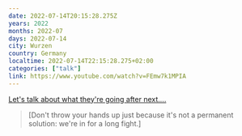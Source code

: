 ```yaml
---
date: 2022-07-14T20:15:28.275Z
years: 2022
months: 2022-07
days: 2022-07-14
city: Wurzen
country: Germany
localtime: 2022-07-14T22:15:28.275+02:00
categories: ["talk"]
link: https://www.youtube.com/watch?v=FEmw7k1MPIA
---
```

[Let's talk about what they're going after next....](https://www.youtube.com/watch?v=FEmw7k1MPIA)

> [Don't throw your hands up just because it's not a permanent solution: we're in for a long fight.]
